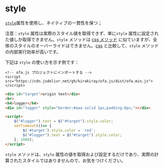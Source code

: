 # style

[`style`](https://developer.mozilla.org/ja/docs/Web/API/HTMLElement/style)属性を使用し、ネイティブの一貫性を保つ；

注意：`style` 属性は実際のスタイル値を取得できず、単に`style` 属性に設定された値しか取得できません。`style` メソッドは [css メソッド](./css.md) に似ていますが、全体のスタイルのオーバーライドはできません。[css](./css.md) と比較して、`style` メソッドの内部実行効率が高いです。

下記は `style` の使い方を示す例です：

<html-viewer>

```
<!-- ofa.js プロジェクトにインポートする -->
<script src="https://cdn.jsdelivr.net/gh/kirakiray/ofa.js/dist/ofa.min.js"></script>
```

```html
<div id="target">origin text</div>
<br>
<h4>logger</h4>
<div id="logger" style="border:#aaa solid 1px;padding:8px;"></div>

<script>
    $("#logger").text = $("#target").style.color;
    setTimeout(()=> {
        $('#target').style.color = 'red';
        $("#logger").text = $("#target").style.color;
    }, 1000);
</script>
```

</html-viewer>

`style` メソッドは、`style` 属性の値を取得および設定するだけであり、実際の計算されたスタイルではありませんので、お気をつけください。